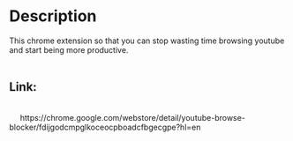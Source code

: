 <h1>Description</h1>
This chrome extension so that you can stop wasting time browsing youtube and start being more productive.
<br/>
<br/>
<h2>Link:</h2> 
<br/>
&nbsp;&nbsp;&nbsp;&nbsp;&nbsp;https://chrome.google.com/webstore/detail/youtube-browse-blocker/fdijgodcmpglkoceocpboadcfbgecgpe?hl=en
